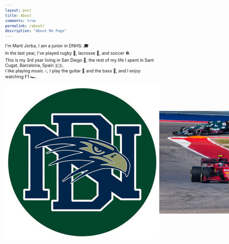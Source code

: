 ```yaml
---
layout: post
title: About
comments: true
permalink: /about/
description: "About Me Page"
---
```


I'm Marti Jorba, I am a junior in DNHS. 🎓  
In the last year, I've played rugby 🏉, lacrosse 🥍, and soccer ⚽.  
This is my 3rd year living in San Diego 🌴, the rest of my life I spent in Sant Cugat, Barcelona, Spain 🇪🇸.  
I like playing music 🎶, I play the guitar 🎸 and the bass 🎸, and I enjoy watching F1 🏎️.

<head>
  <meta charset="UTF-8">
  <meta name="viewport" content="width=device-width, initial-scale=1.0">
  <style>
    .image-container {
      display: flex;
      justify-content: space-around;
      align-items: center; 
    }

    .image-container img {
      width: 150px; 
      height: auto;
      margin: 10px; 
    }
  </style>
  <title>4 Images Next to Each Other</title>
</head>
<body>

  <div class="image-container">
    <img src="../images/dnhscsp.webp" alt="Image 1">
    <img src="../images/f1csp.jpg" alt="Image 2">
    <img src="../images/musiccps.webp" alt="Image 3">
    <img src="../images/neymarcsp.webp" alt="Image 4">
  </div>

</body>